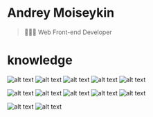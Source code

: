 
# Andrey Moiseykin 
> 👨🏻‍💻 Web Front-end Developer


# knowledge
 ![alt text](https://img.shields.io/badge/HTML5-E34F26?style=for-the-badge&logo=html5&logoColor=white)
 ![alt text](https://img.shields.io/badge/CSS-239120?&style=for-the-badge&logo=css3&logoColor=white)
 ![alt text](https://img.shields.io/badge/Sass-CC6699?style=for-the-badge&logo=sass&logoColor=white)
 ![alt text](https://img.shields.io/badge/Tailwind_CSS-38B2AC?style=for-the-badge&logo=tailwind-css&logoColor=white)
 ![alt text](https://img.shields.io/badge/Bootstrap-563D7C?style=for-the-badge&logo=bootstrap&logoColor=white)

 ![alt text](https://img.shields.io/badge/JavaScript-323330?style=for-the-badge&logo=javascript&logoColor=F7DF1E)
 ![alt text](https://img.shields.io/badge/TypeScript-007ACC?style=for-the-badge&logo=typescript&logoColor=white)
 ![alt text](https://img.shields.io/badge/Node.js-43853D?style=for-the-badge&logo=node.js&logoColor=white)
 ![alt text](https://img.shields.io/badge/Vue.js-35495E?style=for-the-badge&logo=vue.js&logoColor=4FC08D)
 ![alt text](https://img.shields.io/badge/Angular-DD0031?style=for-the-badge&logo=angular&logoColor=white)

 ![alt text](https://img.shields.io/badge/PHP-777BB4?style=for-the-badge&logo=php&logoColor=white)
 ![alt text](https://img.shields.io/badge/Laravel-FF2D20?style=for-the-badge&logo=laravel&logoColor=white)

<!---
FortyXD/FortyXD is a ✨ special ✨ repository because its `README.md` (this file) appears on your GitHub profile.
You can click the Preview link to take a look at your changes.
--->
